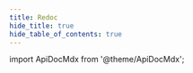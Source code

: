 ```yaml
---
title: Redoc
hide_title: true
hide_table_of_contents: true
---
```


import ApiDocMdx from '@theme/ApiDocMdx';

<ApiDocMdx id="redoc-nested" />

